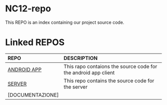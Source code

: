 # NC12-repo
This REPO is an index containing our project source code.

# Linked REPOS

| REPO | DESCRIPTION |
| :--- | :---------- |
| [ANDROID APP](https://github.com/FedericaG03/LupusInCampus.git) | This rapo contaions the source code for the android app client |
| [SERVER](https://github.com/AngeloAscione/lupus_in_campus.git) | This repo contains the source code for the server |
| [DOCUMENTAZIONE]|  |
